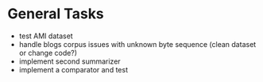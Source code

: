 # General Tasks
- test AMI dataset
- handle blogs corpus issues with unknown byte sequence (clean dataset or 
change code?)
- implement second summarizer
- implement a comparator and test